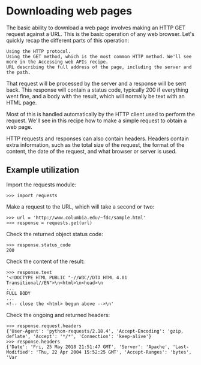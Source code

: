 # Downloading web pages
The basic ability to download a web page involves making an HTTP GET request against a URL. This is the basic operation of any web browser. Let's quickly recap the different parts of this operation:
```
Using the HTTP protocol.
Using the GET method, which is the most common HTTP method. We'll see more in the Accessing web APIs recipe.
URL describing the full address of the page, including the server and the path.
```
That request will be processed by the server and a response will be sent back. This response will contain a status code, typically 200 if everything went fine, and a body with the result, which will normally be text with an HTML page.

Most of this is handled automatically by the HTTP client used to perform the request. We'll see in this recipe how to make a simple request to obtain a web page.

HTTP requests and responses can also contain headers. Headers contain extra information, such as the total size of the request, the format of the content, the date of the request, and what browser or server is used. 

## Example utilization

Import the requests module:
```
>>> import requests
```
Make a request to the URL, which will take a second or two:
```
>>> url = 'http://www.columbia.edu/~fdc/sample.html'
>>> response = requests.get(url)
```
Check the returned object status code:
```
>>> response.status_code
200
```
Check the content of the result:
```
>>> response.text
'<!DOCTYPE HTML PUBLIC "-//W3C//DTD HTML 4.01 Transitional//EN">\n<html>\n<head>\n
...
FULL BODY
...
<!-- close the <html> begun above -->\n'
```
Check the ongoing and returned headers:
```
>>> response.request.headers
{'User-Agent': 'python-requests/2.18.4', 'Accept-Encoding': 'gzip, deflate', 'Accept': '*/*', 'Connection': 'keep-alive'}
>>> response.headers
{'Date': 'Fri, 25 May 2018 21:51:47 GMT', 'Server': 'Apache', 'Last-Modified': 'Thu, 22 Apr 2004 15:52:25 GMT', 'Accept-Ranges': 'bytes', 'Var
```
